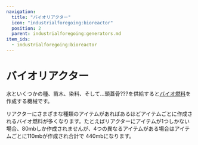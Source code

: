 ```yaml
---
navigation:
  title: "バイオリアクター"
  icon: "industrialforegoing:bioreactor"
  position: 2
  parent: industrialforegoing:generators.md
item_ids:
  - industrialforegoing:bioreactor
---
```


# バイオリアクター

水といくつかの<Color id="gold">種</Color>、<Color id="gold">苗木</Color>、<Color id="gold">染料</Color>、そして...<Color id="gold">頭蓋骨</Color>???を供給すると[バイオ燃料](./biofuel.md)を作成する機械です。

リアクターにさまざまな種類のアイテムがあればあるほどアイテムごとに作成されるバイオ燃料が多くなります。たとえばリアクターにアイテムが1つしかない場合、<Color id="gold">80</Color>mbしか作成されませんが、4つの異なるアイテムがある場合はアイテムごとに<Color id="gold">110</Color>mbが作成され合計で <Color id="gold">440</Color>mbになります。



<Recipe id="industrialforegoing:bioreactor" />

